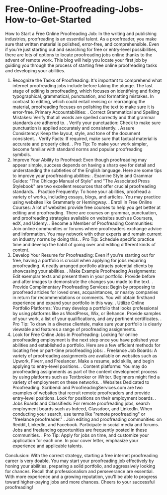 # Free-Online-Proofreading-Jobs-How-to-Get-Started
How to Start a Free Online Proofreading Job:
In the writing and publishing industries, proofreading is an essential talent. As a proofreader, you make sure that written material is polished, error-free, and comprehensible. Even if you're just starting out and searching for free or entry-level possibilities, there are lots of options to locate proofreading jobs online thanks to the advent of remote work. This blog will help you locate your first job by guiding you through the process of starting free online proofreading tasks and developing your abilities.
1. Recognize the Tasks of Proofreading:
It's important to comprehend what internet proofreading jobs include before taking the plunge. The last stage of editing is proofreading, which focuses on identifying and fixing typographical, grammatical, punctuation, and formatting mistakes. In contrast to editing, which could entail revising or rearranging the material, proofreading focuses on polishing the text to make sure it is error-free.
Primary Accountabilities:
. Correct Grammatical and Spelling Mistakes: Verify that all words are spelled correctly and that grammar standards are adhered to.
. Verify your punctuation: Check to make sure punctuation is applied accurately and consistently.
. Assure Consistency: Keep the layout, style, and tone of the document consistent.
. Verify Facts: If required, make sure that factual material is accurate and properly cited.
. Pro Tip: To make your work simpler, become familiar with standard norms and popular proofreading symbols.
2. Improve Your Ability to Proofread:
Even though proofreading may appear simple, success depends on having a sharp eye for detail and understanding the subtleties of the English language. Here are some tips to improve your proofreading abilities:
. Examine Style and Grammar Guides: "The Chicago Manual of Style" and "The Associated Press Stylebook" are two excellent resources that offer crucial proofreading standards.
. Practice Frequently: To hone your abilities, proofread a variety of works, including essays, blogs, and articles. You may practice using websites like Grammarly or Hemingway.
. Enroll in Free Online Courses: A lot of websites provide free courses to help you get better at editing and proofreading. There are courses on grammar, punctuation, and proofreading strategies available on websites such as Coursera, edX, and Udemy.
. Become a Member of Proofreading Communities: Join online communities or forums where proofreaders exchange advice and information. You may network with other experts and remain current on industry norms by doing this.
. Pro Tip: Schedule specific practice time and develop the habit of going over and editing different kinds of content.
3. Develop Your Resume for Proofreading:
Even if you're starting out for free, having a portfolio is crucial when applying for jobs requiring proofreading. A neatly arranged portfolio attracts potential clients by showcasing your abilities.
. Make Example Proofreading Assignments: Edit exemplar texts and present them in your portfolio. Provide before and after images to demonstrate the changes you made to the text.
. Provide Complimentary Proofreading Services: Begin by proposing to proofread articles for loved ones, acquaintances, or nearby companies in return for recommendations or comments. You will obtain firsthand experience and expand your portfolio in this way.
. Utilize Online Portfolio Platforms: You may develop a portfolio that looks professional by using platforms like as WordPress, Wix, or Behance. Provide samples of your work, a list of your qualifications, and any pertinent certificates.
. Pro Tip: To draw in a diverse clientele, make sure your portfolio is clearly viewable and features a range of proofreading assignments.
4. Look for Free Online Jobs in Proofreading:
Looking for online proofreading employment is the next step once you have polished your abilities and established a portfolio. Here are a few efficient methods for locating free or part-time proofreading jobs:
. Freelance Job Boards: A variety of proofreading assignments are available on websites such as Upwork, Fiverr, and Freelancer. Make a resume, add skills, and begin applying to entry-level positions.
. Content platforms: You may do proofreading assignments as part of the content development process by using platforms such as Textbroker or iWriter. Beginners might find a variety of employment on these networks.
. Websites Dedicated to Proofreading: Scribendi and ProofreadingServices.com are two examples of websites that recruit remote proofreaders and provide entry-level positions. Look for positions on their
employment boards.
. Jobs Boards and Classifieds: For remote proofreading jobs, search employment boards such as Indeed, Glassdoor, and LinkedIn. When conducting your search, use terms like "remote proofreading" or "freelance proofreader."
. Join editing and proofreading communities: on Reddit, LinkedIn, and Facebook. Participate in social media and forums. Jobs and freelancing opportunities are frequently posted in these communities.
. Pro Tip: Apply for jobs on time, and customize your application for each one. In your cover letter, emphasize your experience and applicable talents.

Conclusion:
With the correct strategy, starting a free internet proofreading career is very doable. You may start your proofreading job effectively by honing your abilities, preparing a solid portfolio, and aggressively looking for chances. Recall that professionalism and perseverance are essential. With more experience and a growing reputation, you'll be able to progress toward higher-paying jobs and more chances. Cheers to your successful proofreading!
